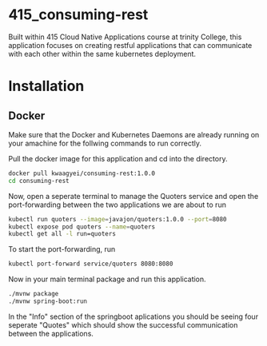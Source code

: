 # 415_consuming-rest
 Built within 415 Cloud Native Applications course at trinity College, this application focuses on creating restful applications that can communicate with each other within the same kubernetes deployment. 

# Installation

## Docker

Make sure that the Docker and Kubernetes Daemons are already running on your amachine for the follwing commands to run correctly.

Pull the docker image for this application and cd into the directory. 
``` bash
docker pull kwaagyei/consuming-rest:1.0.0
cd consuming-rest
```
Now, open a seperate terminal to manage the Quoters service and open the port-forwarding between the two applications we are about to run
```bash
kubectl run quoters --image=javajon/quoters:1.0.0 --port=8080
kubectl expose pod quoters --name=quoters
kubectl get all -l run=quoters
```
To start the port-forwarding, run
```bash
kubectl port-forward service/quoters 8080:8080
```
Now in your main terminal package and run this application.
```bash
./mvnw package
./mvnw spring-boot:run
```
In the "Info" section of the springboot aplications you should be seeing four seperate "Quotes" which should show the successful communication between the applications. 
